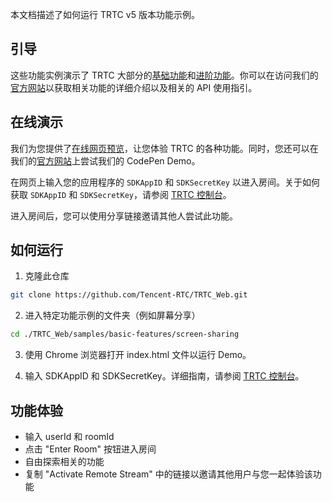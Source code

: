 本文档描述了如何运行 TRTC v5 版本功能示例。

## 引导

这些功能实例演示了 TRTC 大部分的[基础功能](https://trtc.io/document/59651?platform=web&product=rtcengine&menulabel=web)和[进阶功能](https://trtc.io/document/59660?platform=web&product=rtcengine&menulabel=web)。你可以在访问我们的[官方网站](https://trtc.io/document/35078?platform=web&product=rtcengine&menulabel=web)以获取相关功能的详细介绍以及相关的 API 使用指引。

## 在线演示

我们为您提供了[在线网页预览](https://web.sdk.qcloud.com/trtc/webrtc/v5/demo/samples/basic-features/screen-sharing/index.html)，让您体验 TRTC 的各种功能。同时，您还可以在我们的[官方网站](https://trtc.io/document/59651?platform=web&product=rtcengine&menulabel=web)上尝试我们的 CodePen Demo。

在网页上输入您的应用程序的 `SDKAppID` 和 `SDKSecretKey` 以进入房间。关于如何获取 `SDKAppID` 和 `SDKSecretKey`，请参阅 [TRTC 控制台](https://console.trtc.io/engine)。

进入房间后，您可以使用分享链接邀请其他人尝试此功能。

## 如何运行

1. 克隆此仓库

```bash
git clone https://github.com/Tencent-RTC/TRTC_Web.git
```

2. 进入特定功能示例的文件夹（例如屏幕分享）

```bash
cd ./TRTC_Web/samples/basic-features/screen-sharing
```

3. 使用 Chrome 浏览器打开 index.html 文件以运行 Demo。

4. 输入 SDKAppID 和 SDKSecretKey。详细指南，请参阅 [TRTC 控制台](https://console.trtc.io/engine)。

## 功能体验
- 输入 userId 和 roomId
- 点击 "Enter Room" 按钮进入房间
- 自由探索相关的功能
- 复制 "Activate Remote Stream" 中的链接以邀请其他用户与您一起体验该功能